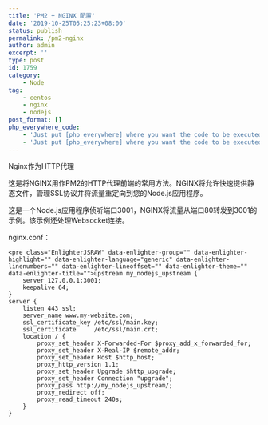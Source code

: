 ```yaml
---
title: 'PM2 + NGINX 配置'
date: '2019-10-25T05:25:23+08:00'
status: publish
permalink: /pm2-nginx
author: admin
excerpt: ''
type: post
id: 1759
category:
    - Node
tag:
    - centos
    - nginx
    - nodejs
post_format: []
php_everywhere_code:
    - 'Just put [php_everywhere] where you want the code to be executed.'
    - 'Just put [php_everywhere] where you want the code to be executed.'
---
```

Nginx作为HTTP代理

这是将NGINX用作PM2的HTTP代理前端的常用方法。NGINX将允许快速提供静态文件，管理SSL协议并将流量重定向到您的Node.js应用程序。

这是一个Node.js应用程序侦听端口3001，NGINX将流量从端口80转发到3001的示例。该示例还处理Websocket连接。

nginx.conf：

```
<pre class="EnlighterJSRAW" data-enlighter-group="" data-enlighter-highlight="" data-enlighter-language="generic" data-enlighter-linenumbers="" data-enlighter-lineoffset="" data-enlighter-theme="" data-enlighter-title="">upstream my_nodejs_upstream {
    server 127.0.0.1:3001;
    keepalive 64;
}
server {
    listen 443 ssl;
    server_name www.my-website.com;
    ssl_certificate_key /etc/ssl/main.key;
    ssl_certificate     /etc/ssl/main.crt;
    location / {
    	proxy_set_header X-Forwarded-For $proxy_add_x_forwarded_for;
        proxy_set_header X-Real-IP $remote_addr;
    	proxy_set_header Host $http_host;
    	proxy_http_version 1.1;
    	proxy_set_header Upgrade $http_upgrade;
    	proxy_set_header Connection "upgrade";
    	proxy_pass http://my_nodejs_upstream/;
    	proxy_redirect off;
    	proxy_read_timeout 240s;
    }
}
```